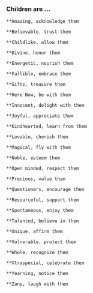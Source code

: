 ### Children are ...

	**Amazing, acknowledge them
	
	**Believable, trust them
	
	**Childlike, allow them
	
	**Divine, honor them
	
	**Energetic, nourish them
	
	**Fallible, embrace them
	
	**Gifts, treasure them
	
	**Here Now, be with them
	
	**Innocent, delight with them
	
	**Joyful, appreciate them
	
	**Kindhearted, learn from them
	
	**Lovable, cherish them
	
	**Magical, fly with them
	
	**Noble, esteem them
	
	**Open minded, respect them
	
	**Precious, value them
	
	**Questioners, encourage them
	
	**Resourceful, support them
	
	**Spontaneous, enjoy them
	
	**Talented, believe in them
	
	**Unique, affirm them
	
	**Vulnerable, protect them
	
	**Whole, recognize them
	
	**Xtraspecial, celebrate them
	
	**Yearning, notice them
	
	**Zany, laugh with them